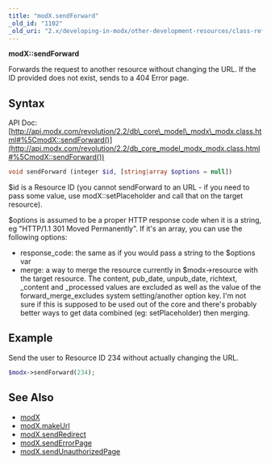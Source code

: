 ```yaml
---
title: "modX.sendForward"
_old_id: "1102"
_old_uri: "2.x/developing-in-modx/other-development-resources/class-reference/modx/modx.sendforward"
---
```


 **modX::sendForward**

 Forwards the request to another resource without changing the URL. If the ID provided does not exist, sends to a 404 Error page.

## Syntax

 API Doc: [http://api.modx.com/revolution/2.2/db\_core\_model\_modx\_modx.class.html#%5CmodX::sendForward()](http://api.modx.com/revolution/2.2/db_core_model_modx_modx.class.html#%5CmodX::sendForward())

 ``` php 
void sendForward (integer $id, [string|array $options = null])
```

 $id is a Resource ID (you cannot sendForward to an URL - if you need to pass some value, use modX::setPlaceholder and call that on the target resource).

 $options is assumed to be a proper HTTP response code when it is a string, eg "HTTP/1.1 301 Moved Permanently". If it's an array, you can use the following options:

- response\_code: the same as if you would pass a string to the $options var
- merge: a way to merge the resource currently in $modx->resource with the target resource. The content, pub\_date, unpub\_date, richtext, \_content and \_processed values are excluded as well as the value of the forward\_merge\_excludes system setting/another option key. I'm not sure if this is supposed to be used out of the core and there's probably better ways to get data combined (eg: setPlaceholder) then merging.

## Example

 Send the user to Resource ID 234 without actually changing the URL.

 ``` php 
$modx->sendForward(234);
```

## See Also

- [modX](developing-in-modx/other-development-resources/class-reference/modx "modX")
- [modX.makeUrl](extending-modx/core-model/modx/modx.makeurl "modX.makeUrl")
- [modX.sendRedirect](extending-modx/core-model/modx/modx.sendredirect "modX.sendRedirect")
- [modX.sendErrorPage](extending-modx/core-model/modx/modx.senderrorpage "modX.sendErrorPage")
- [modX.sendUnauthorizedPage](extending-modx/core-model/modx/modx.sendunauthorizedpage)